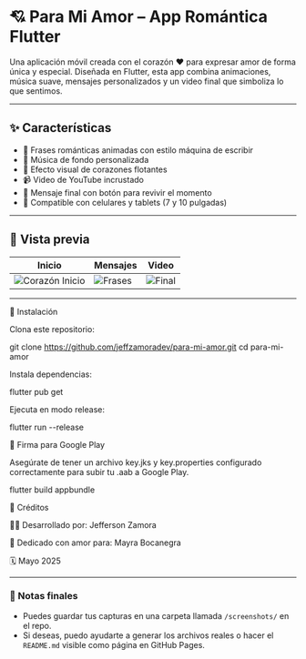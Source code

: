 # 💘 Para Mi Amor – App Romántica Flutter

Una aplicación móvil creada con el corazón ❤️ para expresar amor de forma única y especial. Diseñada en Flutter, esta app combina animaciones, música suave, mensajes personalizados y un video final que simboliza lo que sentimos.

---

## ✨ Características

- 💬 Frases románticas animadas con estilo máquina de escribir
- 🎵 Música de fondo personalizada
- 💓 Efecto visual de corazones flotantes
- 📹 Video de YouTube incrustado
- 🎁 Mensaje final con botón para revivir el momento
- 📱 Compatible con celulares y tablets (7 y 10 pulgadas)

---

## 📸 Vista previa

| Inicio | Mensajes | Video |
|-------|----------|--------|
| ![Corazón Inicio](screenshots/login.png) | ![Frases](screenshots/mensajes.png) | ![Final](screenshots/video.png) |

---

🚀 Instalación

Clona este repositorio:

git clone https://github.com/jeffzamoradev/para-mi-amor.git
cd para-mi-amor

Instala dependencias:

flutter pub get

Ejecuta en modo release:

flutter run --release

🔐 Firma para Google Play

Asegúrate de tener un archivo key.jks y key.properties configurado correctamente para subir tu .aab a Google Play.

flutter build appbundle

💝 Créditos

👨‍💻 Desarrollado por: Jefferson Zamora

💌 Dedicado con amor para: Mayra Bocanegra

🗓️ Mayo 2025


---

### 📝 Notas finales

- Puedes guardar tus capturas en una carpeta llamada `/screenshots/` en el repo.
- Si deseas, puedo ayudarte a generar los archivos reales o hacer el `README.md` visible como página en GitHub Pages.
